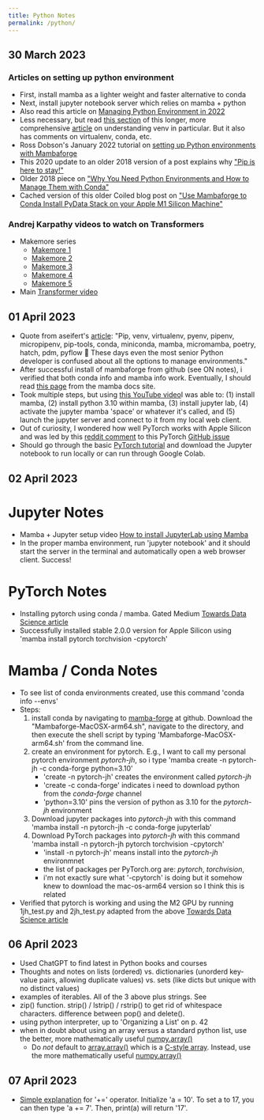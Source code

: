 ```yaml
---
title: Python Notes
permalink: /python/
---
```


## 30 March 2023
### Articles on setting up python environment
* First, install mamba as a lighter weight and faster alternative to conda
* Next, install jupyter notebook server which relies on mamba + python
* Also read this article on [Managing Python Environment in 2022](https://aseifert.com/p/python-environments/)
* Less necessary, but read [this section](https://realpython.com/python-virtual-environments-a-primer/#what-other-popular-options-exist-aside-from-venv) of this longer, more comprehensive [article](https://realpython.com/python-virtual-environments-a-primer/) on understanding venv in particular. But it also has comments on virtualenv, conda, etc.
* Ross Dobson's January 2022 tutorial on [setting up Python environments with Mambaforge](https://ross-dobson.github.io/posts/2021/01/setting-up-python-virtual-environments-with-mambaforge/)
* This 2020 update to an older 2018 version of a post explains why ["Pip is here to stay!"](https://chriswarrick.com/blog/2018/07/17/pipenv-promises-a-lot-delivers-very-little/#pip-is-here-to-stay)
* Older 2018 piece on ["Why You Need Python Environments and How to Manage Them with Conda"](https://www.freecodecamp.org/news/why-you-need-python-environments-and-how-to-manage-them-with-conda-85f155f4353c/)
* Cached version of this older Coiled blog post on ["Use Mambaforge to Conda Install PyData Stack on your Apple M1 Silicon Machine"](https://webcache.googleusercontent.com/search?q=cache:AmxeEUnBp84J:https://www.coiled.io/blog/apple-arm64-mambaforge&cd=6&hl=en&ct=clnk&gl=us&client=safari)

### Andrej Karpathy videos to watch on Transformers
* Makemore series
	* [Makemore 1](https://www.youtube.com/watch?v=PaCmpygFfXo&t=198s)
	* [Makemore 2](https://www.youtube.com/watch?v=TCH_1BHY58I)
	* [Makemore 3](https://www.youtube.com/watch?v=P6sfmUTpUmc)
	* [Makemore 4](https://www.youtube.com/watch?v=q8SA3rM6ckI)
	* [Makemore 5](https://www.youtube.com/watch?v=t3YJ5hKiMQ0)
* Main [Transformer video](https://www.youtube.com/watch?v=kCc8FmEb1nY&t=13s)

## 01 April 2023
* Quote from aseifert's [article](https://aseifert.com/p/python-environments/): "Pip, venv, virtualenv, pyenv, pipenv, micropipenv, pip-tools, conda, miniconda, mamba, micromamba, poetry, hatch, pdm, pyflow 🤯 These days even the most senior Python developer is confused about all the options to manage environments."
* After successful install of mambaforge from github (see ON notes), i verified that both conda info and mamba info work. Eventually, I should read [this page](https://mamba.readthedocs.io/en/latest/user_guide/mamba.html) from the mamba docs site.
* Took multiple steps, but using [this YouTube video](https://www.youtube.com/watch?v=Qq8gPwRpbp0)I was able to: (1) install mamba, (2) install python 3.10 within mamba, (3) install jupyter lab, (4) activate the jupyter mamba 'space' or whatever it's called, and (5) launch the jupyter server and connect to it from my local web client.
* Out of curiosity, I wondered how well PyTorch works with Apple Silicon and was led by this [reddit comment](https://www.reddit.com/r/pytorch/comments/10g7jw8/state_of_mps_apple_m1m2_support_in_pytorch/) to this PyTorch [GitHub issue](https://github.com/pytorch/pytorch/issues/77764)
* Should go through the basic [PyTorch tutorial](https://pytorch.org/tutorials/beginner/basics/quickstart_tutorial.html) and download the Jupyter notebook to run locally or can run through Google Colab.

## 02 April 2023

# Jupyter Notes
* Mamba + Jupyter setup video [How to install JupyterLab using Mamba](https://www.youtube.com/watch?v=Qq8gPwRpbp0)
* In the proper mamba environment, run 'jupyter notebook' and it should start the server in the terminal and automatically open a web browser client. Success!

# PyTorch Notes
* Installing pytorch using conda / mamba. Gated Medium [Towards Data Science article](https://towardsdatascience.com/installing-pytorch-on-apple-m1-chip-with-gpu-acceleration-3351dc44d67c) 
* Successfully installed stable 2.0.0 version for Apple Silicon using 'mamba install pytorch torchvision -cpytorch'

# Mamba / Conda Notes
* To see list of conda environments created, use this command 'conda info --envs'
* Steps:
	1. install conda by navigating to [mamba-forge](https://github.com/conda-forge/miniforge#mambaforge) at github. Download the "Mambaforge-MacOSX-arm64.sh", navigate to the directory, and then execute the shell script by typing 'Mambaforge-MacOSX-arm64.sh' from the command line.
	1. create an environment for pytorch. E.g., I want to call my personal pytorch environment *pytorch-jh*, so i type 'mamba create -n pytorch-jh -c conda-forge python=3.10'
		* 'create -n pytorch-jh' creates the environment called *pytorch-jh*
		* 'create -c conda-forge' indicates i need to download python from the *conda-forge* channel
		* 'python=3.10' pins the version of python as 3.10 for the *pytorch-jh* environment
	1. Download jupyter packages into *pytorch-jh* with this command 'mamba install -n pytorch-jh -c conda-forge jupyterlab'
	1. Download PyTorch packages into *pytorch-jh* with this command 'mamba install -n pytorch-jh pytorch torchvision -cpytorch'
		* 'install -n pytorch-jh' means install into the *pytorch-jh* environmnet
		* the list of packages per PyTorch.org are: *pytorch*, *torchvision*, 
		* i'm not exactly sure what '-cpytorch' is doing but it somehow knew to download the mac-os-arm64 version so I think this is related
* Verified that pytorch is working and using the M2 GPU by running 1jh_test.py and 2jh_test.py adapted from the above [Towards Data Science article](https://towardsdatascience.com/installing-pytorch-on-apple-m1-chip-with-gpu-acceleration-3351dc44d67c) 


## 06 April 2023
* Used ChatGPT to find latest in Python books and courses
* Thoughts and notes on lists (ordered) vs. dictionaries (unorderd key-value pairs, allowing duplicate values) vs. sets (like dicts but unique with no distinct values)
* examples of iterables. All of the 3 above plus strings. See
* zip() function. strip() / lstrip() / rstrip() to get rid of whitespace characters. difference between pop() and delete().
* using python interpreter, up to 'Organizing a List' on p. 42
* when in doubt about using an array versus a standard python list, use the better, more mathematically useful [numpy.array()](https://numpy.org/doc/stable/reference/generated/numpy.array.html) 
	* Do *not* default to [array.array()](https://docs.python.org/3/library/array.html) which is a [C-style array](https://pimylifeup.com/python-arrays/).
Instead, use the more mathematically useful [numpy.array()](https://numpy.org/doc/stable/reference/generated/numpy.array.html)

## 07 April 2023
* [Simple explanation](https://careerkarma.com/blog/python-operator/) for '+=' operator. Initialize 'a = 10'. To set a to 17, you can then type 'a += 7'. Then, print(a) will return '17'.



